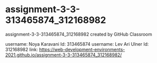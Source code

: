 # assignment-3-3-313465874_312168982
assignment-3-3-313465874_312168982 created by GitHub Classroom

username: Noya Karavani Id: 313465874
username: Lev Ari Ulner Id: 312168982
link:  https://web-development-environments-2021.github.io/assignment-3-3-313465874_312168982/
